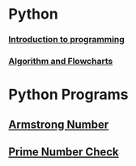 # Python
### [Introduction to programming](intro.md)
### [Algorithm and Flowcharts](AnF/README.md)

# Python Programs

## [Armstrong Number](armstrong/armstrong.md)
## [Prime Number Check](prime/prime.md)
